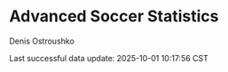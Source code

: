 # Advanced Soccer Statistics
Denis Ostroushko

<!-- gfm -->

Last successful data update: 2025-10-01 10:17:56 CST

